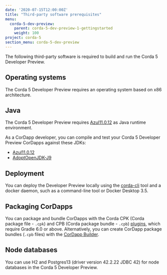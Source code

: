 ```yaml
---
date: '2020-07-15T12:00:00Z'
title: "Third-party software prerequisites"
menu:
  corda-5-dev-preview:
    parent: corda-5-dev-preview-1-gettingstarted
    weight: 100
project: corda-5
section_menu: corda-5-dev-preview
---
```


The following third-party software is required to build and run the Corda 5 Developer Preview.

## Operating systems

The Corda 5 Developer Preview requires an operating system based on x86 architecture.

## Java

The Corda 5 Developer Preview requires [Azul11.0.12](https://www.azul.com/downloads/?package=jdk) as Java runtime environment.

As a CorDapp developer, you can compile and test your Corda 5 Developer Preview CorDapps against these JDKs:

* [Azul11.0.12](https://www.azul.com/downloads/?package=jdk)
* [AdoptOpenJDK-J9](https://adoptopenjdk.net/releases.html?variant=openjdk11&jvmVariant=openj9)

## Deployment

You can deploy the Developer Preview locally using the [corda-cli](../corda-cli/overview.md) tool and a docker daemon, such as a command-line tool or Docker Desktop 3.5.

## Packaging CorDapps

You can package and bundle CorDapps with the Corda CPK (Corda package file - `.cpk`) and CPB (Corda package bundle - `.cpb`) [plugins](../packaging/gradle-plugin/overview.md), which require Gradle 6.0 or above. Alternatively, you can create CorDapp package bundles (`.cpb` files) with the [CorDapp Builder](../packaging/cordapp-builder.md).

## Node databases

You can use H2 and Postgres13 (driver version 42.2.22 JDBC 42) for node databases in the Corda 5 Developer Preview.
